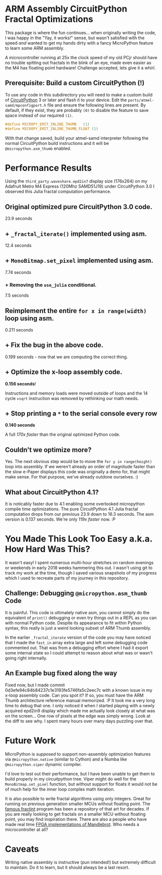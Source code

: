 # ARM Assembly CircuitPython Fractal Optimizations

This package is where the fun continues... when originally writing
the code, I was happy in the "Yay, it works!" sense, but wasn't
satisfied with the speed _and_ wanted to get my hands dirty with
a fancy MicroPython feature to learn some ARM assembly.

A microcontroller running at 25x the clock speed of my old PCjr
should have no trouble spitting out fractals in the blink of an eye,
made even easier as the M4 has floating point hardware!
Challenge accepted, lets give it a whirl.

## Prerequisite: Build a custom CircuitPython (!)

To use any code in this subdirectory you will need to make a custom
build of [CircuitPython](https://github.com/adafruit/circuitpython) 3
or later and flash it to your device.  Edit the
`ports/atmel-samd/mpconfigport.h` file and ensure the following
lines are present.  By default, if they exist, they are probably `(0)`
to disable the feature to save space instead of our required `(1)`.

```c
#define MICROPY_EMIT_INLINE_THUMB   (1)
#define MICROPY_EMIT_INLINE_THUMB_FLOAT (1)
```

With that change saved, build your atmel-samd interpreter following the normal
CircuitPython build instructions and it will be `@micropython.asm_thumb`
enabled.

# Performance Results

Using the `third_party.waveshare.epd2in7` display size (176x264) on my Adafruit
Metro M4 Express (120Mhz SAMD51J19) under CircuitPython 3.0 I observed this
Julia fractal computation performance.

## Original optimized pure CircuitPython 3.0 code.

23.9 seconds

## + `_fractal_iterate()` implemented using asm.

12.4 seconds

## + `MonoBitmap.set_pixel` implemented using asm.

7.74 seconds

### + Removing the `use_julia` conditional.

7.5 seconds

## Reimplement the entire `for x in range(width)` loop using asm.

0.211 seconds

## + Fix the bug in the above code.

0.199 seconds - now that we are computing the correct thing.

## + Optimize the x-loop assembly code.

**0.156 seconds**!

Instructions and memory loads were moved outside of loops and the 14 cycle
`vsqrt` instruction was removed by rethinking our math needs.

## + Stop printing a `*` to the serial console every row

**0.140 seconds**

A full *170x faster* than the original optimized Python code.

## Couldn't we optimize more?

Yes.  The next obvious step would be to move the `for y in range(height)`
loop into assembly.  If we weren't already an order of magnitude faster
than the slow e-Paper displays this code was originally a demo for, that
might make sense.  For that purpose, we've already outdone ourselves. :)

## What about CircuitPython 4.1?

It is noticably faster due to 4.1 enabling some overlooked micropython compile
time optimizations.  The pure CircuitPython 4.1 Julia fractal computation drops
from our previous 23.9 down to 16.3 seconds.  The asm version is 0.137 seconds.
We're only *119x faster* now. :P

# You Made This Look Too Easy a.k.a. How Hard Was This?

It wasn't easy!  I spent numerous multi-hour stretches on random evenings
or weekends in early 2018 weeks hammering this out.  I wasn't using git
to track my work at the time, though I saved various snapshots of my progress
which I used to recreate parts of my journey in this repository.

## Challenge: Debugging `@micropython.asm_thumb` Code

It is painful.  This code is ultimately native asm, you cannot simply do
the equivalent of `print()` debugging or even try things out in a REPL
as you can with normal Python code.  Despite its appearance to fit within
Python syntax, this really is just a weird looking subset of ARM Thumb
assembly.

In the earlier `_fractal_iterate` version of the code you may have noticed that
I made the `fast_in` array extra large and left some debugging code commented
out.  That was from a debugging effort where I had it export some internal
state so I could attempt to reason about what was or wasn't going right
internally.

## An Example bug fixed along the way

Fixed now, but I made commit 0d3efe94c84b84237c1e3193fe5746fa5c2eec7c with a
known issue in my x-loop assembly code.  Can you spot it?  If so, you must have
the ARM Thumb architecture reference manual memorized.  :P  It took me a very
long time to debug that one.  I only noticed it when I started playing with a
newly acquired epd2in9 display which made me actually look closely at what was
on the screen...  One row of pixels at the edge was simply wrong.  Look at
the diff to see why.  I spent many hours over many days puzzling over that.

# Future Work

MicroPython is _supposed_ to support non-assembly optimization features via
`@micropython.native` (similar to Cython) and a Numba like `@micropython.viper`
dynamic compiler.

I'd love to test out their performance, but I have been unable to get them to
build properly in my circuitpython tree.  Viper might do well for the
`MonoBitmap.set_pixel` function, but without support for floats it would not be
of much help for the inner loop complex math iteration.

It is also possible to write fractal algorithms using only integers.  Great for
running on previous generation smaller MCUs without floating point.  The
[famous fractint](https://fractint.org) program has been a repository of that
art for decades.  If you are really looking to get fractals on a smaller MCU
without floating point, you may find inspiration there.  There are also a
people who have made real time [FPGA implementations of
Mandlebrot](https://www.google.com/search?q=fpga+mandlebrot).  Who needs a
microcontroller at all?

# Caveats

Writing native assembly is instructive (pun intended!) but extremely difficult
to maintain.  Do it to learn, but it should always be a last resort.
